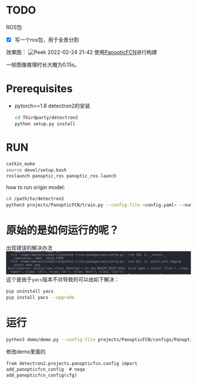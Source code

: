 # TODO
ROS包
- [x] 写一个ros包，用于全景分割

效果图：
![Peek 2022-02-24 21-42](https://raw.githubusercontent.com/zhuhu00/img/master/Peek%202022-02-24%2021-42.gif)
使用[PanopticFCN](https://github.com/dvlab-research/PanopticFCN)进行构建

一帧图像推理时长大概为0.15s。

# Prerequisites
- pytorch>=1.8  detectron2的安装
    
    ```bash
    cd Thirdparty/detectron2
    python setup.py install
    ```
    
# RUN 
```bash
catkin_make
source devel/setup.bash
roslaunch panoptic_ros panoptic_ros.launch
```


how to run origin model:
```bash
cd /path/to/detectron2
python3 projects/PanopticFCN/train.py --config-file <config.yaml> --num-gpus 8 --eval-only MODEL.WEIGHTS /path/to/model_checkpoint
```

# 原始的是如何运行的呢？
出现错误的解决办法
![](https://raw.githubusercontent.com/zhuhu00/img/master/2022-03-22-22-34-08.png)
这个是由于`yacs`版本不对导致的可以由如下解决：
```bash
pip uninstall yacs
pip install yacs --upgrade
```

# 运行
```bash
python3 demo/demo.py --config-file projects/PanopticFCN/configs/PanopticFCN-R50-3x-FAST.yaml --input /../listfolder/*.png --output /../output/
```

修改demo里面的
```
from detectron2.projects.panopticfcn.config import add_panopticfcn_config  # noqa
add_panopticfcn_config(cfg)

```

